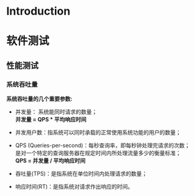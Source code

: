 # Introduction

# 软件测试


## 性能测试

### 系统吞吐量


**系统吞吐量的几个重要参数:**
  - 并发量： 系统能同时请求的数量；
    <br> **并发量 = QPS * 平均响应时间**
  - 并发用户数：指系统可以同时承载的正常使用系统功能的用户的数量；
  - QPS (Queries-per-second)：每秒查询率，即每秒钟处理完请求的次数；
   <br>是对一个特定的查询服务器在规定时间内所处理流量多少的衡量标准；
   <br> **QPS = 并发量 / 平均响应时间**
  - 吞吐量(TPS)：是指系统在单位时间内处理请求的数量；
    
  - 响应时间(RT)：是指系统对请求作出响应的时间。
   